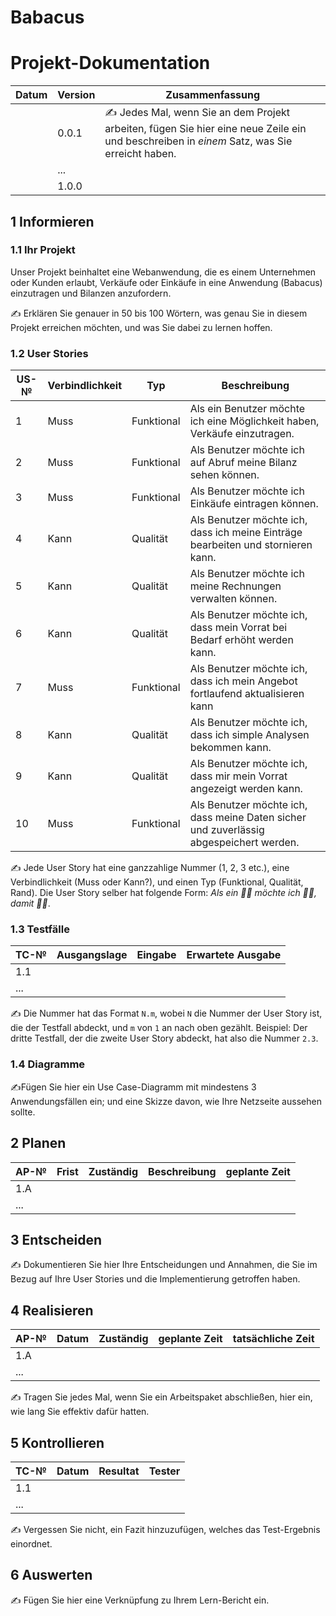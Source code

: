 # Babacus

# Projekt-Dokumentation


| Datum | Version | Zusammenfassung                                              |
| ----- | ------- | ------------------------------------------------------------ |
|       | 0.0.1   | ✍️ Jedes Mal, wenn Sie an dem Projekt arbeiten, fügen Sie hier eine neue Zeile ein und beschreiben in *einem* Satz, was Sie erreicht haben. |
|       | ...     |                                                              |
|       | 1.0.0   |                                                              |

## 1 Informieren

### 1.1 Ihr Projekt


Unser Projekt beinhaltet  eine Webanwendung, die es einem Unternehmen oder Kunden erlaubt, Verkäufe oder Einkäufe in eine Anwendung (Babacus) einzutragen und Bilanzen anzufordern.

✍️ Erklären Sie genauer in 50 bis 100 Wörtern, was genau Sie in diesem Projekt erreichen möchten, und was Sie dabei zu lernen hoffen.



### 1.2 User Stories

| US-№ | Verbindlichkeit | Typ  | Beschreibung                       |
| ---- | --------------- | ---- | ---------------------------------- |
| 1    |  Muss               | Funktional     | Als ein Benutzer möchte ich eine Möglichkeit haben, Verkäufe einzutragen. |
| 2  | Muss                | Funktional     |  Als Benutzer möchte ich auf Abruf meine Bilanz sehen können.                                 |
| 3  |  Muss                |  Funktional    |   Als Benutzer möchte ich Einkäufe eintragen können.                                 |
| 4  | Kann                 | Qualität     |   Als Benutzer möchte ich, dass ich meine Einträge bearbeiten und stornieren kann.                                 |
| 5  |  Kann               |   Qualität   |   Als Benutzer möchte ich meine Rechnungen verwalten können.                                 |
| 6  |  Kann               |  Qualität    |  Als Benutzer möchte ich, dass mein Vorrat bei Bedarf erhöht werden kann.                                  |
| 7  |  Muss               | Funktional     |  Als Benutzer möchte ich, dass ich mein Angebot fortlaufend aktualisieren kann                                  |
|8|Kann|Qualität|Als Benutzer möchte ich, dass ich simple Analysen bekommen kann.|
|9|Kann |Qualität|Als Benutzer möchte ich, dass mir mein Vorrat angezeigt werden kann.|
|10|Muss|Funktional|Als Benutzer möchte ich, dass meine Daten sicher und zuverlässig abgespeichert werden.|


✍️ Jede User Story hat eine ganzzahlige Nummer (1, 2, 3 etc.), eine Verbindlichkeit (Muss oder Kann?), und einen Typ (Funktional, Qualität, Rand). Die User Story selber hat folgende Form: *Als ein 🤷‍♂️ möchte ich 🤷‍♂️, damit 🤷‍♂️*.

### 1.3 Testfälle

| TC-№ | Ausgangslage | Eingabe | Erwartete Ausgabe |
| ---- | ------------ | ------- | ----------------- |
| 1.1  |              |         |                   |
| ...  |              |         |                   |

✍️ Die Nummer hat das Format `N.m`, wobei `N` die Nummer der User Story ist, die der Testfall abdeckt, und `m` von `1` an nach oben gezählt. Beispiel: Der dritte Testfall, der die zweite User Story abdeckt, hat also die Nummer `2.3`.

### 1.4 Diagramme

✍️Fügen Sie hier ein Use Case-Diagramm mit mindestens 3 Anwendungsfällen ein; und eine Skizze davon, wie Ihre Netzseite aussehen sollte.

## 2 Planen

| AP-№ | Frist | Zuständig | Beschreibung | geplante Zeit |
| ---- | ----- | --------- | ------------ | ------------- |
| 1.A  |       |           |              |               |
| ...  |       |           |              |               |


## 3 Entscheiden

✍️ Dokumentieren Sie hier Ihre Entscheidungen und Annahmen, die Sie im Bezug auf Ihre User Stories und die Implementierung getroffen haben.

## 4 Realisieren

| AP-№ | Datum | Zuständig | geplante Zeit | tatsächliche Zeit |
| ---- | ----- | --------- | ------------- | ----------------- |
| 1.A  |       |           |               |                   |
| ...  |       |           |               |                   |

✍️ Tragen Sie jedes Mal, wenn Sie ein Arbeitspaket abschließen, hier ein, wie lang Sie effektiv dafür hatten.

## 5 Kontrollieren

| TC-№ | Datum | Resultat | Tester |
| ---- | ----- | -------- | ------ |
| 1.1  |       |          |        |
| ...  |       |          |        |

✍️ Vergessen Sie nicht, ein Fazit hinzuzufügen, welches das Test-Ergebnis einordnet.

## 6 Auswerten

✍️ Fügen Sie hier eine Verknüpfung zu Ihrem Lern-Bericht ein.
